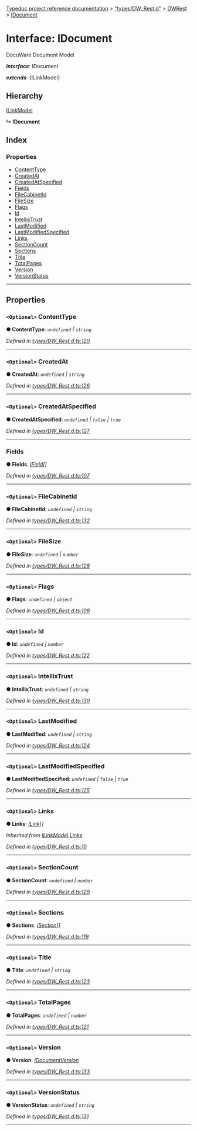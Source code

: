 [Typedoc project reference documentation](../README.md) > ["types/DW_Rest.d"](../modules/_types_dw_rest_d_.md) > [DWRest](../modules/_types_dw_rest_d_.dwrest.md) > [IDocument](../interfaces/_types_dw_rest_d_.dwrest.idocument.md)

# Interface: IDocument

DocuWare Document Model

*__interface__*: IDocument

*__extends__*: {ILinkModel}

## Hierarchy

 [ILinkModel](_types_dw_rest_d_.dwrest.ilinkmodel.md)

**↳ IDocument**

## Index

### Properties

* [ContentType](_types_dw_rest_d_.dwrest.idocument.md#contenttype)
* [CreatedAt](_types_dw_rest_d_.dwrest.idocument.md#createdat)
* [CreatedAtSpecified](_types_dw_rest_d_.dwrest.idocument.md#createdatspecified)
* [Fields](_types_dw_rest_d_.dwrest.idocument.md#fields)
* [FileCabinetId](_types_dw_rest_d_.dwrest.idocument.md#filecabinetid)
* [FileSize](_types_dw_rest_d_.dwrest.idocument.md#filesize)
* [Flags](_types_dw_rest_d_.dwrest.idocument.md#flags)
* [Id](_types_dw_rest_d_.dwrest.idocument.md#id)
* [IntellixTrust](_types_dw_rest_d_.dwrest.idocument.md#intellixtrust)
* [LastModified](_types_dw_rest_d_.dwrest.idocument.md#lastmodified)
* [LastModifiedSpecified](_types_dw_rest_d_.dwrest.idocument.md#lastmodifiedspecified)
* [Links](_types_dw_rest_d_.dwrest.idocument.md#links)
* [SectionCount](_types_dw_rest_d_.dwrest.idocument.md#sectioncount)
* [Sections](_types_dw_rest_d_.dwrest.idocument.md#sections)
* [Title](_types_dw_rest_d_.dwrest.idocument.md#title)
* [TotalPages](_types_dw_rest_d_.dwrest.idocument.md#totalpages)
* [Version](_types_dw_rest_d_.dwrest.idocument.md#version)
* [VersionStatus](_types_dw_rest_d_.dwrest.idocument.md#versionstatus)

---

## Properties

<a id="contenttype"></a>

### `<Optional>` ContentType

**● ContentType**: *`undefined` \| `string`*

*Defined in [types/DW_Rest.d.ts:120](https://github.com/DocuWare/REST-Sample-TS/blob/0222c3e/src/types/DW_Rest.d.ts#L120)*

___
<a id="createdat"></a>

### `<Optional>` CreatedAt

**● CreatedAt**: *`undefined` \| `string`*

*Defined in [types/DW_Rest.d.ts:126](https://github.com/DocuWare/REST-Sample-TS/blob/0222c3e/src/types/DW_Rest.d.ts#L126)*

___
<a id="createdatspecified"></a>

### `<Optional>` CreatedAtSpecified

**● CreatedAtSpecified**: *`undefined` \| `false` \| `true`*

*Defined in [types/DW_Rest.d.ts:127](https://github.com/DocuWare/REST-Sample-TS/blob/0222c3e/src/types/DW_Rest.d.ts#L127)*

___
<a id="fields"></a>

###  Fields

**● Fields**: *[IField](_types_dw_rest_d_.dwrest.ifield.md)[]*

*Defined in [types/DW_Rest.d.ts:107](https://github.com/DocuWare/REST-Sample-TS/blob/0222c3e/src/types/DW_Rest.d.ts#L107)*

___
<a id="filecabinetid"></a>

### `<Optional>` FileCabinetId

**● FileCabinetId**: *`undefined` \| `string`*

*Defined in [types/DW_Rest.d.ts:132](https://github.com/DocuWare/REST-Sample-TS/blob/0222c3e/src/types/DW_Rest.d.ts#L132)*

___
<a id="filesize"></a>

### `<Optional>` FileSize

**● FileSize**: *`undefined` \| `number`*

*Defined in [types/DW_Rest.d.ts:128](https://github.com/DocuWare/REST-Sample-TS/blob/0222c3e/src/types/DW_Rest.d.ts#L128)*

___
<a id="flags"></a>

### `<Optional>` Flags

**● Flags**: *`undefined` \| `object`*

*Defined in [types/DW_Rest.d.ts:108](https://github.com/DocuWare/REST-Sample-TS/blob/0222c3e/src/types/DW_Rest.d.ts#L108)*

___
<a id="id"></a>

### `<Optional>` Id

**● Id**: *`undefined` \| `number`*

*Defined in [types/DW_Rest.d.ts:122](https://github.com/DocuWare/REST-Sample-TS/blob/0222c3e/src/types/DW_Rest.d.ts#L122)*

___
<a id="intellixtrust"></a>

### `<Optional>` IntellixTrust

**● IntellixTrust**: *`undefined` \| `string`*

*Defined in [types/DW_Rest.d.ts:130](https://github.com/DocuWare/REST-Sample-TS/blob/0222c3e/src/types/DW_Rest.d.ts#L130)*

___
<a id="lastmodified"></a>

### `<Optional>` LastModified

**● LastModified**: *`undefined` \| `string`*

*Defined in [types/DW_Rest.d.ts:124](https://github.com/DocuWare/REST-Sample-TS/blob/0222c3e/src/types/DW_Rest.d.ts#L124)*

___
<a id="lastmodifiedspecified"></a>

### `<Optional>` LastModifiedSpecified

**● LastModifiedSpecified**: *`undefined` \| `false` \| `true`*

*Defined in [types/DW_Rest.d.ts:125](https://github.com/DocuWare/REST-Sample-TS/blob/0222c3e/src/types/DW_Rest.d.ts#L125)*

___
<a id="links"></a>

### `<Optional>` Links

**● Links**: *[ILink](_types_dw_rest_d_.dwrest.ilink.md)[]*

*Inherited from [ILinkModel](_types_dw_rest_d_.dwrest.ilinkmodel.md).[Links](_types_dw_rest_d_.dwrest.ilinkmodel.md#links)*

*Defined in [types/DW_Rest.d.ts:10](https://github.com/DocuWare/REST-Sample-TS/blob/0222c3e/src/types/DW_Rest.d.ts#L10)*

___
<a id="sectioncount"></a>

### `<Optional>` SectionCount

**● SectionCount**: *`undefined` \| `number`*

*Defined in [types/DW_Rest.d.ts:129](https://github.com/DocuWare/REST-Sample-TS/blob/0222c3e/src/types/DW_Rest.d.ts#L129)*

___
<a id="sections"></a>

### `<Optional>` Sections

**● Sections**: *[ISection](_types_dw_rest_d_.dwrest.isection.md)[]*

*Defined in [types/DW_Rest.d.ts:119](https://github.com/DocuWare/REST-Sample-TS/blob/0222c3e/src/types/DW_Rest.d.ts#L119)*

___
<a id="title"></a>

### `<Optional>` Title

**● Title**: *`undefined` \| `string`*

*Defined in [types/DW_Rest.d.ts:123](https://github.com/DocuWare/REST-Sample-TS/blob/0222c3e/src/types/DW_Rest.d.ts#L123)*

___
<a id="totalpages"></a>

### `<Optional>` TotalPages

**● TotalPages**: *`undefined` \| `number`*

*Defined in [types/DW_Rest.d.ts:121](https://github.com/DocuWare/REST-Sample-TS/blob/0222c3e/src/types/DW_Rest.d.ts#L121)*

___
<a id="version"></a>

### `<Optional>` Version

**● Version**: *[IDocumentVersion](_types_dw_rest_d_.dwrest.idocumentversion.md)*

*Defined in [types/DW_Rest.d.ts:133](https://github.com/DocuWare/REST-Sample-TS/blob/0222c3e/src/types/DW_Rest.d.ts#L133)*

___
<a id="versionstatus"></a>

### `<Optional>` VersionStatus

**● VersionStatus**: *`undefined` \| `string`*

*Defined in [types/DW_Rest.d.ts:131](https://github.com/DocuWare/REST-Sample-TS/blob/0222c3e/src/types/DW_Rest.d.ts#L131)*

___

